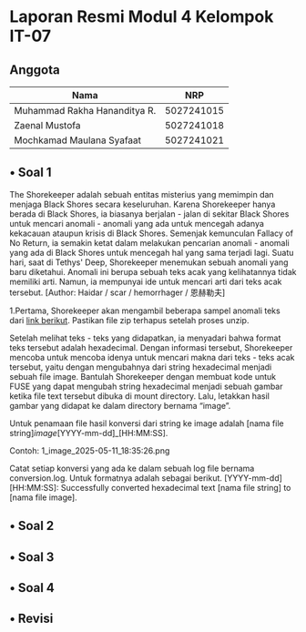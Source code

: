 # Laporan Resmi Modul 4 Kelompok IT-07
## Anggota

| Nama 				| NRP		|
|-------------------------------|---------------|
| Muhammad Rakha Hananditya R.	| 5027241015 	|
| Zaenal Mustofa		| 5027241018 	|
| Mochkamad Maulana Syafaat	| 5027241021 	|

## • Soal  1

The Shorekeeper adalah sebuah entitas misterius yang memimpin dan menjaga Black Shores secara keseluruhan. Karena Shorekeeper hanya berada di Black Shores, ia biasanya berjalan - jalan di sekitar Black Shores untuk mencari anomali - anomali yang ada untuk mencegah adanya kekacauan ataupun krisis di Black Shores. Semenjak kemunculan Fallacy of No Return, ia semakin ketat dalam melakukan pencarian anomali - anomali yang ada di Black Shores untuk mencegah hal yang sama terjadi lagi.
Suatu hari, saat di Tethys' Deep, Shorekeeper menemukan sebuah anomali yang baru diketahui. Anomali ini berupa sebuah teks acak yang kelihatannya tidak memiliki arti. Namun, ia mempunyai ide untuk mencari arti dari teks acak tersebut. [Author: Haidar / scar / hemorrhager / 恩赫勒夫]


1.Pertama, Shorekeeper akan mengambil beberapa sampel anomali teks dari [link berikut](https://drive.google.com/file/d/1hi_GDdP51Kn2JJMw02WmCOxuc3qrXzh5/view). Pastikan file zip terhapus setelah proses unzip.

Setelah melihat teks - teks yang didapatkan, ia menyadari bahwa format teks tersebut adalah hexadecimal. Dengan informasi tersebut, Shorekeeper mencoba untuk mencoba idenya untuk mencari makna dari teks - teks acak tersebut, yaitu dengan mengubahnya dari string hexadecimal menjadi sebuah file image. Bantulah Shorekeeper dengan membuat kode untuk FUSE yang dapat mengubah string hexadecimal menjadi sebuah gambar ketika file text tersebut dibuka di mount directory. Lalu, letakkan hasil gambar yang didapat ke dalam directory bernama “image”.

Untuk penamaan file hasil konversi dari string ke image adalah [nama file string]_image_[YYYY-mm-dd]_[HH:MM:SS].

Contoh:
1_image_2025-05-11_18:35:26.png

Catat setiap konversi yang ada ke dalam sebuah log file bernama conversion.log. Untuk formatnya adalah sebagai berikut.
[YYYY-mm-dd][HH:MM:SS]: Successfully converted hexadecimal text [nama file string] to [nama file image].




## • Soal  2
## • Soal  3
## • Soal  4
## • Revisi
